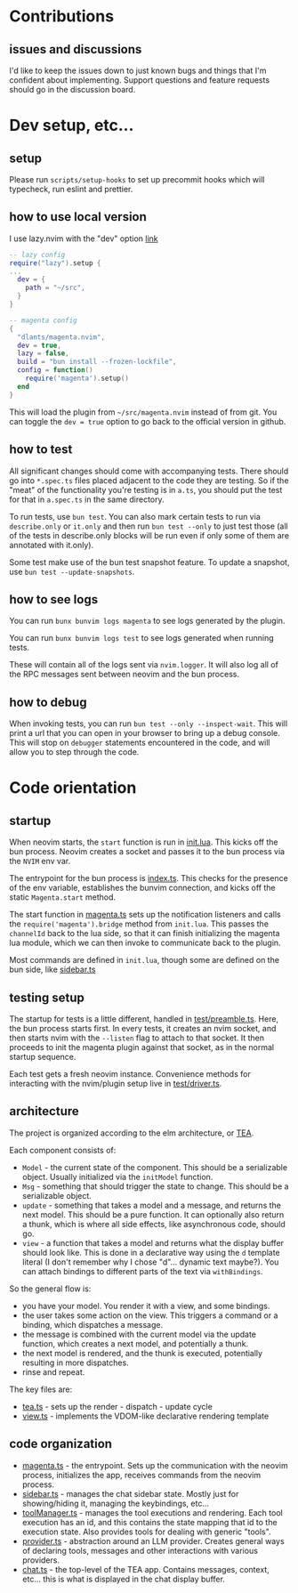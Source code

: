 # Contributions

## issues and discussions

I'd like to keep the issues down to just known bugs and things that I'm confident about implementing. Support questions and feature requests should go in the discussion board.

# Dev setup, etc...

## setup

Please run `scripts/setup-hooks` to set up precommit hooks which will typecheck, run eslint and prettier.

## how to use local version

I use lazy.nvim with the "dev" option [link](https://lazy.folke.io/configuration)

```lua
-- lazy config
require("lazy").setup {
...
  dev = {
    path = "~/src",
  }
}

-- magenta config
{
  "dlants/magenta.nvim",
  dev = true,
  lazy = false,
  build = "bun install --frozen-lockfile",
  config = function()
    require('magenta').setup()
  end
}
```

This will load the plugin from `~/src/magenta.nvim` instead of from git. You can toggle the `dev = true` option to go back to the official version in github.

## how to test

All significant changes should come with accompanying tests. There should go into `*.spec.ts` files placed adjacent to the code they are testing. So if the "meat" of the functionality you're testing is in `a.ts`, you should put the test for that in `a.spec.ts` in the same directory.

To run tests, use `bun test`. You can also mark certain tests to run via `describe.only` or `it.only` and then run `bun test --only` to just test those (all of the tests in describe.only blocks will be run even if only some of them are annotated with it.only).

Some test make use of the bun test snapshot feature. To update a snapshot, use `bun test --update-snapshots`.

## how to see logs

You can run `bunx bunvim logs magenta` to see logs generated by the plugin.

You can run `bunx bunvim logs test` to see logs generated when running tests.

These will contain all of the logs sent via `nvim.logger`. It will also log all of the RPC messages sent between neovim and the bun process.

## how to debug

When invoking tests, you can run `bun test --only --inspect-wait`. This will print a url that you can open in your browser to bring up a debug console. This will stop on `debugger` statements encountered in the code, and will allow you to step through the code.

# Code orientation

## startup

When neovim starts, the `start` function is run in [init.lua](https://github.com/dlants/magenta.nvim/blob/main/lua/magenta/init.lua). This kicks off the bun process. Neovim creates a socket and passes it to the bun process via the `NVIM` env var.

The entrypoint for the bun process is [index.ts](https://github.com/dlants/magenta.nvim/blob/main/bun/index.ts). This checks for the presence of the env variable, establishes the bunvim connection, and kicks off the static `Magenta.start` method.

The start function in [magenta.ts](https://github.com/dlants/magenta.nvim/blob/main/bun/magenta.ts) sets up the notification listeners and calls the `require('magenta').bridge` method from `init.lua`. This passes the `channelId` back to the lua side, so that it can finish initializing the magenta lua module, which we can then invoke to communicate back to the plugin.

Most commands are defined in `init.lua`, though some are defined on the bun side, like [sidebar.ts](https://github.com/dlants/magenta.nvim/blob/main/bun/sidebar.ts#L93)

## testing setup

The startup for tests is a little different, handled in [test/preamble.ts](https://github.com/dlants/magenta.nvim/blob/main/bun/test/preamble.ts). Here, the bun process starts first. In every tests, it creates an nvim socket, and then starts nvim with the `--listen` flag to attach to that socket. It then proceeds to init the magenta plugin against that socket, as in the normal startup sequence.

Each test gets a fresh neovim instance. Convenience methods for interacting with the nvim/plugin setup live in [test/driver.ts](https://github.com/dlants/magenta.nvim/blob/main/bun/test/driver.ts).

## architecture

The project is organized according to the elm architecture, or [TEA](https://guide.elm-lang.org/architecture/).

Each component consists of:

- `Model` - the current state of the component. This should be a serializable object. Usually initialized via the `initModel` function.
- `Msg` - something that should trigger the state to change. This should be a serializable object.
- `update` - something that takes a model and a message, and returns the next model. This should be a pure function. It can optionally also return a thunk, which is where all side effects, like asynchronous code, should go.
- `view` - a function that takes a model and returns what the display buffer should look like. This is done in a declarative way using the `d` template literal (I don't remember why I chose "d"... dynamic text maybe?). You can attach bindings to different parts of the text via `withBindings`.

So the general flow is:

- you have your model. You render it with a view, and some bindings.
- the user takes some action on the view. This triggers a command or a binding, which dispatches a message.
- the message is combined with the current model via the update function, which creates a next model, and potentially a thunk.
- the next model is rendered, and the thunk is executed, potentially resulting in more dispatches.
- rinse and repeat.

The key files are:

- [tea.ts](https://github.com/dlants/magenta.nvim/blob/main/bun/tea/tea.ts) - sets up the render - dispatch - update cycle
- [view.ts](https://github.com/dlants/magenta.nvim/blob/main/bun/tea/view.ts) - implements the VDOM-like declarative rendering template

## code organization

- [magenta.ts](https://github.com/dlants/magenta.nvim/blob/main/bun/magenta.ts) - the entrypoint. Sets up the communication with the neovim process, initializes the app, receives commands from the neovim process.
- [sidebar.ts](https://github.com/dlants/magenta.nvim/blob/main/bun/sidebar.ts) - manages the chat sidebar state. Mostly just for showing/hiding it, managing the keybindings, etc...
- [toolManager.ts](https://github.com/dlants/magenta.nvim/blob/main/bun/tools/toolManager.ts) - manages the tool executions and rendering. Each tool execution has an id, and this contains the state mapping that id to the execution state. Also provides tools for dealing with generic "tools".
- [provider.ts](https://github.com/dlants/magenta.nvim/blob/main/bun/providers/provider.ts) - abstraction around an LLM provider. Creates general ways of declaring tools, messages and other interactions with various providers.
- [chat.ts](https://github.com/dlants/magenta.nvim/blob/main/bun/chat/chat.ts) - the top-level of the TEA app. Contains messages, context, etc... this is what is displayed in the chat display buffer.
